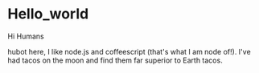 # Hello_world

Hi Humans

hubot here, I like node.js and coffeescript (that's what I am node of!).
I've had tacos on the moon and find them far superior to Earth tacos.
